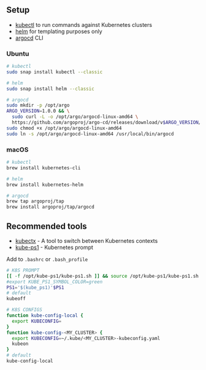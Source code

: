 ## Setup

* [kubectl](https://kubernetes.io/docs/tasks/tools/install-kubectl) to run commands against Kubernetes clusters
* [helm](https://helm.sh/docs/using_helm/#installing-helm) for templating purposes only
* [argocd](https://argoproj.github.io/argo-cd/getting_started/#2-download-argo-cd-cli) CLI

### Ubuntu

```bash
# kubectl
sudo snap install kubectl --classic

# helm
sudo snap install helm --classic

# argocd
sudo mkdir -p /opt/argo
ARGO_VERSION=1.0.0 && \
  sudo curl -L -o /opt/argo/argocd-linux-amd64 \
  https://github.com/argoproj/argo-cd/releases/download/v$ARGO_VERSION/argocd-linux-amd64
sudo chmod +x /opt/argo/argocd-linux-amd64
sudo ln -s /opt/argo/argocd-linux-amd64 /usr/local/bin/argocd
```

### macOS

```bash
# kubectl
brew install kubernetes-cli

# helm
brew install kubernetes-helm

# argocd
brew tap argoproj/tap
brew install argoproj/tap/argocd
```

## Recommended tools

* [kubectx](https://ahmet.im/blog/kubectx/index.html) - A tool to switch between Kubernetes contexts
* [kube-ps1](https://github.com/jonmosco/kube-ps1) - Kubernetes prompt

Add to `.bashrc` or `.bash_profile`
```bash
# K8S PROMPT
[[ -f /opt/kube-ps1/kube-ps1.sh ]] && source /opt/kube-ps1/kube-ps1.sh
#export KUBE_PS1_SYMBOL_COLOR=green
PS1='$(kube_ps1)'$PS1
# default
kubeoff

# K8S CONFIGS
function kube-config-local {
  export KUBECONFIG=
}
function kube-config-<MY_CLUSTER> {
  export KUBECONFIG=~/.kube/<MY_CLUSTER>-kubeconfig.yaml
  kubeon
}
# default
kube-config-local
```
